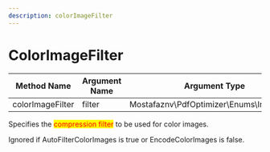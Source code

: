 ```yaml
---
description: colorImageFilter
---
```


# ColorImageFilter

| Method Name      | Argument Name | Argument Type                             |
| ---------------- | ------------- | ----------------------------------------- |
| colorImageFilter | filter        | Mostafaznv\PdfOptimizer\Enums\ImageFilter |

Specifies the <mark style="color:red;">compression filter</mark> to be used for color images.&#x20;

Ignored if AutoFilterColorImages is true or EncodeColorImages is false.



